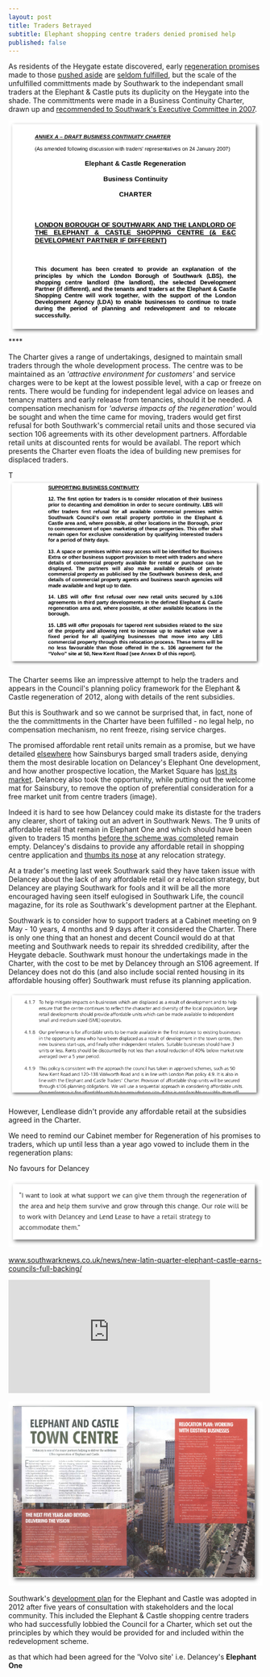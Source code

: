 ```yaml
---
layout: post
title: Traders Betrayed
subtitle: Elephant shopping centre traders denied promised help
published: false
---
```

As residents of the Heygate estate discovered, early [regeneration promises](http://heygatewashome.org/displacement.html) made to those [pushed aside](http://35percent.org/2013-06-08-the-heygate-diaspora/) are [seldom fulfilled](http://www.reuters.com/article/us-britain-london-housing-idUSKCN0SD0OV20151019), but the scale of the unfulfilled committments made by Southwark to the independant small traders at the Elephant & Castle puts  its duplicity on the Heygate into the shade.
The committments were made in a Business Continuity Charter, drawn up and [recommended to Southwark's Executive Committee in 2007](http://moderngov.southwark.gov.uk/Data/Overview%20&%20Scrutiny%20Committee/20070709/Agenda/Attachment%202.pdf).

![](/img/lbstraderscharter.png)****

The Charter gives a range of undertakings, designed to maintain small traders through the whole development process. The centre was to be maintained as an  _'attractive environment for customers'_ and service charges were to be kept at the lowest possible level, with a cap or freeze on rents.  There would be funding for independent legal advice on leases and tenancy matters and early release from tenancies, should it be needed.  A compensation mechanism for _'adverse impacts of the regeneration'_ would be sought and when the time came for moving, traders would get first refusal for both Southwark's commercial retail units and those secured via section 106 agreements with its other development partners.  Affordable retail units at discounted rents for would be availabl.  The report which presents the Charter even floats the idea of building new premises for displaced traders.






T![](/img/lbstraderscharterextract.png)



The Charter seems like an impressive attempt to help the traders and appears in the Council's planning policy framework for the Elephant & Castle regeneration of 2012, along with details of the rent subsidies.

But this is Southwark and so we cannot be surprised that, in fact, none of the the committments in the Charter have been fulfilled - no legal help, no compensation mechanism, no rent freeze, rising service charges.

The promised affordable rent retail units remain as a promise, but we have detailed [elsewhere](http://35percent.org/tribeca-square/) how Sainsburys barged small traders aside, denying them the most desirable location on Delancey's Elephant One development, and how another prospective location, the Market Square has [lost its market](http://35percent.org/tribeca-square/).  Delancey also took the opportunity, while putting out the welcome mat for Sainsbury, to remove the option of preferential consideration for a free market unit from centre traders (image).  

Indeed it is hard to see how Delancey could make its distaste for the traders any clearer, short of taking out an advert in Southwark News.  The 9 units of affordable retail that remain in Elephant One and which should have been given to traders 15 months [before the scheme was completed](http://planbuild.southwark.gov.uk/documents/?casereference=13/AP/2302&system=DC) remain empty.   Delancey's disdains to provide any affordable retail in shopping centre application and [thumbs its nose](http://35percent.org/2016-12-19-delancey-submits-shopping-centre-application/) at any relocation strategy.

At a trader's meeting last week Southwark said they have taken issue with Delancey about the lack of any affordable retail or a relocation strategy, but Delancey are playing Southwark for fools and it will be all the more encouraged having seen itself eulogised in Southwark Life, the council magazine, for its role as Southwark's development partner at the Elephant.

Southwark is to consider how to support traders at a Cabinet meeting on 9 May -  10 years, 4 months and 9 days after it considered the Charter.  There is only one thing that an honest and decent Council would do at that meeting and Southwark needs to repair its shredded credibility, after the Heygate debacle.  Southwark must honour the undertakings made in the Charter, with the cost to be met by Delancey through an S106 agreement. If Delancey does not do this (and also include social rented housing in its affordable housing offer) Southwark must refuse its planning application.





![](/img/charterspd.png)     

However, Lendlease didn't provide any affordable retail at the subsidies agreed in the Charter.

We need to remind our Cabinet member for Regeneration of his promises to traders, which up until less than a year ago vowed to include them in the regeneration plans:

No favours for Delancey






![](/img/mwquote.png)

www.southwarknews.co.uk/news/new-latin-quarter-elephant-castle-earns-councils-full-backing/

<iframe width="400" height="225" src="https://www.youtube.com/embed/KlJFZXSgO9g" frameborder="0" allowfullscreen></iframe>

[](elephantmagazine-rotated.pdf)

![](/img/elephantmagazinedelancey.png)

Southwark's [development plan](http://www.southwark.gov.uk/assets/attach/1817/1.0.5%20Elephant%20%26%20Castle%20SPD%20OAPF.pdf) for the Elephant and Castle was adopted in 2012 after five years of consultation with stakeholders and the local community. This included the Elephant & Castle shopping centre traders who had successfully lobbied the Council for a Charter, which set out the principles by which they would be provided for and included within the redevelopment scheme.



as that which had been agreed for the 'Volvo site' i.e. Delancey's __Elephant One__
